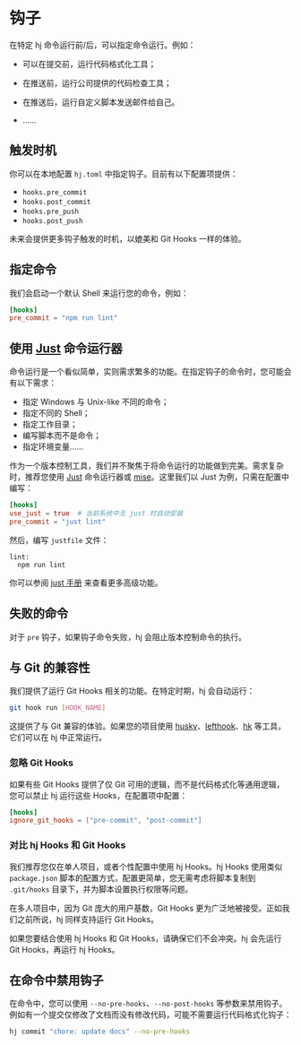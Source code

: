 # 钩子

在特定 hj 命令运行前/后，可以指定命令运行。例如：

- 可以在提交前，运行代码格式化工具；

- 在推送前，运行公司提供的代码检查工具；

- 在推送后，运行自定义脚本发送邮件给自己。

- ……

## 触发时机

你可以在本地配置 `hj.toml` 中指定钩子。目前有以下配置项提供：

- `hooks.pre_commit`
- `hooks.post_commit`
- `hooks.pre_push`
- `hooks.post_push`

未来会提供更多钩子触发的时机，以媲美和 Git Hooks 一样的体验。

## 指定命令

我们会启动一个默认 Shell 来运行您的命令，例如：

```toml
[hooks]
pre_commit = "npm run lint"
```

## 使用 [Just](https://github.com/casey/just) 命令运行器

命令运行是一个看似简单，实则需求繁多的功能。在指定钩子的命令时，您可能会有以下需求：

- 指定 Windows 与 Unix-like 不同的命令；
- 指定不同的 Shell；
- 指定工作目录；
- 编写脚本而不是命令；
- 指定环境变量……

作为一个版本控制工具，我们并不聚焦于将命令运行的功能做到完美。需求复杂时，推荐您使用 [Just](https://github.com/casey/just) 命令运行器或 [mise](https://mise.jdx.dev)。这里我们以 Just 为例，只需在配置中编写：

```toml
[hooks]
use_just = true  # 当前系统中无 just 时自动安装
pre_commit = "just lint"
```

然后，编写 `justfile` 文件：

```
lint:
  npm run lint
```

你可以参阅 [just 手册](https://just.systems/man/en/introduction.html) 来查看更多高级功能。

## 失败的命令

对于 `pre` 钩子，如果钩子命令失败，hj 会阻止版本控制命令的执行。

## 与 Git 的兼容性

我们提供了运行 Git Hooks 相关的功能。在特定时期，hj 会自动运行：

```sh
git hook run [HOOK_NAME]
```

这提供了与 Git 兼容的体验。如果您的项目使用 [husky](https://github.com/typicode/husky)、[lefthook](https://github.com/evilmartians/lefthook)、[hk](https://github.com/jdx/hk) 等工具，它们可以在 hj 中正常运行。

### 忽略 Git Hooks

如果有些 Git Hooks 提供了仅 Git 可用的逻辑，而不是代码格式化等通用逻辑，您可以禁止 hj 运行这些 Hooks，在配置项中配置：

```toml
[hooks]
ignore_git_hooks = ["pre-commit", "post-commit"]
```

### 对比 hj Hooks 和 Git Hooks

我们推荐您仅在单人项目，或者个性配置中使用 hj Hooks。hj Hooks 使用类似 `package.json` 脚本的配置方式，配置更简单，您无需考虑将脚本复制到 `.git/hooks` 目录下，并为脚本设置执行权限等问题。

在多人项目中，因为 Git 庞大的用户基数，Git Hooks 更为广泛地被接受。正如我们之前所说，hj 同样支持运行 Git Hooks。

如果您要结合使用 hj Hooks 和 Git Hooks，请确保它们不会冲突。hj 会先运行 Git Hooks，再运行 hj Hooks。

## 在命令中禁用钩子

在命令中，您可以使用 `--no-pre-hooks`、`--no-post-hooks` 等参数来禁用钩子。例如有一个提交仅修改了文档而没有修改代码，可能不需要运行代码格式化钩子：

```sh
hj commit "chore: update docs" --no-pre-hooks
```
